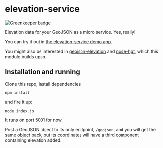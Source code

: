 elevation-service
=================

[![Greenkeeper badge](https://badges.greenkeeper.io/perliedman/elevation-service.svg)](https://greenkeeper.io/)

Elevation data for your GeoJSON as a micro service. Yes, really!

You can try it out in [the elevation-service demo app](http://www.liedman.net/elevation-service/).

You might also be interested in [geojson-elevation](https://github.com/perliedman/geojson-elevation) and 
[node-hgt](https://github.com/perliedman/node-hgt), which this module builds upon.

## Installation and running

Clone this repo, install dependencies:

```
npm install
```

and fire it up:

```
node index.js
```

It runs on port 5001 for now.

Post a GeoJSON object to its only endpoint, `/geojson`, and you will get the same object back, but its
coordinates will have a third component containing elevation added.
